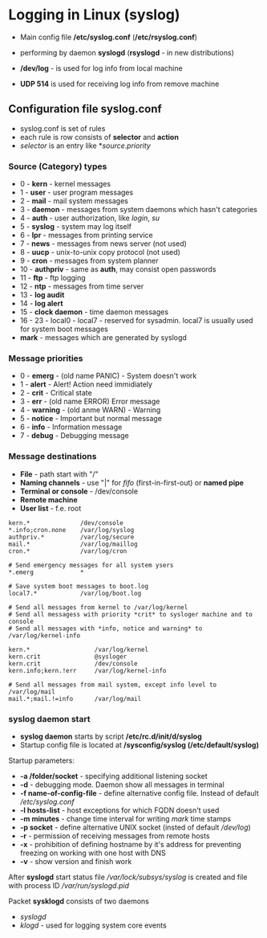 # Logging in Linux (syslog)

- Main config file **/etc/syslog.conf** (**/etc/rsyslog.conf**)
- performing by daemon **syslogd** (**rsyslogd** - in new distributions)

- **/dev/log** - is used for log info from local machine 
- **UDP 514** is used for receiving log info from remove machine 

## Configuration file syslog.conf

- syslog.conf is set of rules
- each rule is row consists of **selector** and **action**
- *selector* is an entry like **source.priority* 

### Source (Category) types

- 0 - **kern** - kernel messages
- 1 - **user** - user program messages
- 2 - **mail** - mail system messages
- 3 - **daemon** - messages from system daemons which hasn't categories
- 4 - **auth** - user authorization, like *login*, *su*
- 5 - **syslog** - system may log itself
- 6 - **lpr** - messages from printing service
- 7 - **news** - messages from news server (not used)
- 8 - **uucp** - unix-to-unix copy protocol (not used)
- 9 - **cron** - messages from system planner
- 10 - **authpriv** - same as **auth**, may consist open passwords
- 11 - **ftp** - ftp logging
- 12 - **ntp** - messages from time server
- 13 - **log audit**
- 14 - **log alert** 
- 15 - **clock daemon** - time daemon messages
- 16 - 23 - local0 - local7 - reserved for sysadmin. local7 is usually used for system boot messages
- **mark** - messages which are generated by syslogd

### Message priorities

- 0 - **emerg** - (old name PANIC) - System doesn't work
- 1 - **alert** - Alert! Action need immidiately
- 2 - **crit** - Critical state
- 3 - **err** - (old name ERROR) Error message
- 4 - **warning** - (old anme WARN) - Warning
- 5 - **notice** - Important but normal message
- 6 - **info** - Information message
- 7 - **debug** - Debugging message

### Message destinations

- **File** - path start with "/"
- **Naming channels** - use "|" for *fifo* (first-in-first-out) or **named pipe**
- **Terminal or console** - /dev/console
- **Remote machine** 
- **User list** - f.e. root

```
kern.*              /dev/console
*.info;cron.none    /var/log/syslog
authpriv.*          /var/log/secure
mail.*              /var/log/maillog
cron.*              /var/log/cron

# Send emergency messages for all system ysers
*.emerg             *

# Save system boot messages to boot.log
local7.*            /var/log/boot.log
``` 

```
# Send all messages from kernel to /var/log/kernel
# Send all messagess with priority *crit* to sysloger machine and to console
# Send all messages with *info, notice and warning* to /var/log/kernel-info

kern.*                  /var/log/kernel
kern.crit               @sysloger
kern.crit               /dev/console
kern.info;kern.!err     /var/log/kernel-info

# Send all messages from mail system, except info level to /var/log/mail
mail.*;mail.!=info      /var/log/mail
```

### syslog daemon start

- **syslog daemon** starts by script **/etc/rc.d/init/d/syslog**
- Startup config file is located at **/sysconfig/syslog (/etc/default/syslog)**

Startup parameters:
- **-a /folder/socket** - specifying additional listening socket
- **-d** - debugging mode. Daemon show all messages in terminal
- **-f name-of-config-file** - define alternative config file. Instead of default */etc/syslog.conf*
- **-l hosts-list** - host exceptions for which FQDN doesn't used
- **-m minutes** - change time interval for writing *mark* time stamps
- **-p socket** - define alternative UNIX socket (insted of default */dev/log*)
- **-r** - permission of receiving messages from remote hosts
- **-x** - prohibition of defining hostname by it's address for preventing freezing on working with one host with DNS
- **-v** - show version and finish work

After **syslogd** start status file */var/lock/subsys/syslog* is created and file with process ID */var/run/syslogd.pid*

Packet **sysklogd** consists of two daemons
- *syslogd*
- *klogd* - used for logging system core events
